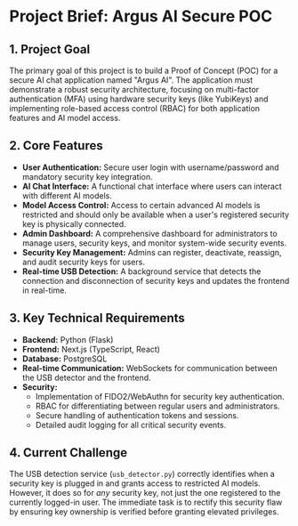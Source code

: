 # Project Brief: Argus AI Secure POC

## 1. Project Goal

The primary goal of this project is to build a Proof of Concept (POC) for a secure AI chat application named "Argus AI". The application must demonstrate a robust security architecture, focusing on multi-factor authentication (MFA) using hardware security keys (like YubiKeys) and implementing role-based access control (RBAC) for both application features and AI model access.

## 2. Core Features

-   **User Authentication:** Secure user login with username/password and mandatory security key integration.
-   **AI Chat Interface:** A functional chat interface where users can interact with different AI models.
-   **Model Access Control:** Access to certain advanced AI models is restricted and should only be available when a user's registered security key is physically connected.
-   **Admin Dashboard:** A comprehensive dashboard for administrators to manage users, security keys, and monitor system-wide security events.
-   **Security Key Management:** Admins can register, deactivate, reassign, and audit security keys for users.
-   **Real-time USB Detection:** A background service that detects the connection and disconnection of security keys and updates the frontend in real-time.

## 3. Key Technical Requirements

-   **Backend:** Python (Flask)
-   **Frontend:** Next.js (TypeScript, React)
-   **Database:** PostgreSQL
-   **Real-time Communication:** WebSockets for communication between the USB detector and the frontend.
-   **Security:**
    -   Implementation of FIDO2/WebAuthn for security key authentication.
    -   RBAC for differentiating between regular users and administrators.
    -   Secure handling of authentication tokens and sessions.
    -   Detailed audit logging for all critical security events.

## 4. Current Challenge

The USB detection service (`usb_detector.py`) correctly identifies when a security key is plugged in and grants access to restricted AI models. However, it does so for *any* security key, not just the one registered to the currently logged-in user. The immediate task is to rectify this security flaw by ensuring key ownership is verified before granting elevated privileges.